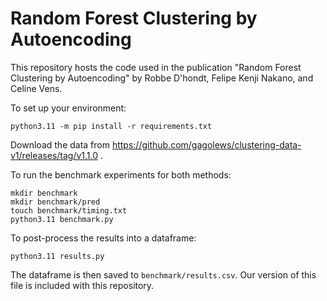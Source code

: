 # Random Forest Clustering by Autoencoding
This repository hosts the code used in the publication "Random Forest Clustering by Autoencoding" by Robbe D'hondt, Felipe Kenji Nakano, and Celine Vens.

To set up your environment:
```
python3.11 -m pip install -r requirements.txt
```

Download the data from https://github.com/gagolews/clustering-data-v1/releases/tag/v1.1.0 .

To run the benchmark experiments for both methods:
```
mkdir benchmark
mkdir benchmark/pred
touch benchmark/timing.txt
python3.11 benchmark.py
```

To post-process the results into a dataframe:
```
python3.11 results.py
```
The dataframe is then saved to `benchmark/results.csv`. 
Our version of this file is included with this repository.